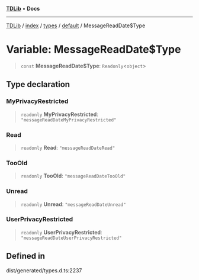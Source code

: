 [**TDLib**](../../../../../../README.md) • **Docs**

***

[TDLib](../../../../../../modules.md) / [index](../../../../../README.md) / [types](../../../README.md) / [default](../README.md) / MessageReadDate$Type

# Variable: MessageReadDate$Type

> `const` **MessageReadDate$Type**: `Readonly`\<`object`\>

## Type declaration

### MyPrivacyRestricted

> `readonly` **MyPrivacyRestricted**: `"messageReadDateMyPrivacyRestricted"`

### Read

> `readonly` **Read**: `"messageReadDateRead"`

### TooOld

> `readonly` **TooOld**: `"messageReadDateTooOld"`

### Unread

> `readonly` **Unread**: `"messageReadDateUnread"`

### UserPrivacyRestricted

> `readonly` **UserPrivacyRestricted**: `"messageReadDateUserPrivacyRestricted"`

## Defined in

dist/generated/types.d.ts:2237

